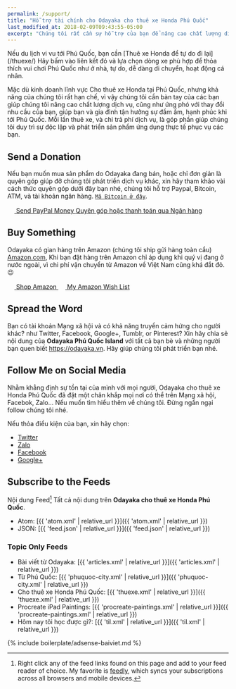 ```yaml
---
permalink: /support/
title: "Hỗ trợ tài chính cho Odayaka cho thuê xe Honda Phú Quốc"
last_modified_at: 2018-02-09T09:43:55-05:00
excerpt: "Chúng tôi rất cần sự hỗ trợ của bạn để nâng cao chất lượng dịch vụ, cũng như ứng phó với thay đổi nhu cầu của bạn, giúp bạn và gia đình tận hưởng sự đầm ấm, hạnh phúc khi tới Phú Quốc, gọi ngay 0899150055 để tư vấn."
---
```


<div class="notice--warning" markdown="1">
Nếu du lịch vi vu tới Phú Quốc, bạn cần [Thuê xe Honda để tự do đi lại](/thuexe/) Hãy bấm vào liên kết đó và lựa chọn dòng xe phù hợp để thỏa thích vui chơi Phú Quốc như ở nhà, tự do, dễ dàng di chuyển, hoạt động cá nhân. 
</div>

Mặc dù kinh doanh lĩnh vực Cho thuê xe Honda tại Phú Quốc, nhưng khả năng của chúng tôi rất hạn chế, vì vậy chúng tôi cần bàn tay của các bạn giúp chúng tôi nâng cao chất lượng dịch vụ, cũng như ứng phó với thay đổi nhu cầu của bạn, giúp bạn và gia đình tận hưởng sự đầm ấm, hạnh phúc khi tới Phú Quốc. Mỗi lần thuê xe, và chi trả phí dịch vụ, là góp phần giúp chúng tôi duy trì sự độc lập và phát triển sản phẩm ứng dụng thực tế phục vụ các bạn.

## Send a Donation

Nếu bạn muốn mua sản phẩm do Odayaka đang bán, hoặc chỉ đơn giản là quyên góp giúp đỡ chúng tôi phát triển dịch vụ khác, xin hãy tham khảo vài cách thức quyên góp dưới đây bạn nhé, chúng tôi hỗ trợ Paypal, Bitcoin, ATM, và tài khoản ngân hàng. [`Mã Bitcoin ở đây`](/assets/images/bitcoin-qr.png "Bitcoin QR code").

<div markdown="0" class="btn--group">
  <a href="https://www.paypal.me/odayaka" onclick="ga('send', 'event', 'link', 'click', 'Send PayPal');" class="btn">
    <svg class="icon icon--paypal" width="16px" height="16px"><use xlink:href="{{ 'icons.svg#icon-paypal' | prepend: 'assets/icons/' | relative_url }}"></use></svg> Send PayPal Money
  </a>
  <a href="/terms/" onclick="ga('send', 'event', 'link', 'click', 'Send Square Cash');" class="btn">Quyên góp hoặc thanh toán qua Ngân hàng</a>
</div>

## Buy Something

Odayaka có gian hàng trên Amazon (chúng tôi ship gửi hàng toàn cầu) [Amazon.com](https://www.amazon.com/?_encoding=UTF8&camp=1789&creative=390957&linkCode=ur2&tag=mademist-20&linkId=P557QDXPWEYIZTDS), Khi bạn đặt hàng trên Amazon chỉ áp dụng khi quý vị đang ở nước ngoài, vì chi phí vận chuyển từ Amazon về Việt Nam cũng khá đắt đỏ. :wink:

<div markdown="0" class="btn--group">
  <a href="https://www.amazon.com/?_encoding=UTF8&camp=1789&creative=390957&linkCode=ur2&tag=mademist-20&linkId=P557QDXPWEYIZTDS" onclick="ga('send', 'event', 'link', 'click', 'Shop Amazon');" class="btn">
    <svg class="icon icon--amazon" width="16px" height="16px"><use xlink:href="{{ 'icons.svg#icon-amazon' | prepend: 'assets/icons/' | relative_url }}"></use></svg> Shop Amazon
  </a>
  <a href="http://amzn.com/w/1K58RT2NS0SDP" onclick="ga('send', 'event', 'link', 'click', 'Amazon Wish List');" class="btn">
    <svg class="icon icon--amazon" width="16px" height="16px"><use xlink:href="{{ 'icons.svg#icon-amazon' | prepend: 'assets/icons/' | relative_url }}"></use></svg> My Amazon Wish List
  </a>
</div>

## Spread the Word

Bạn có tài khoản Mạng xã hội và có khả năng truyền cảm hứng cho người khác? như Twitter, Facebook, Google+, Tumblr, or Pinterest? Xin hãy chia sẻ nội dung của **Odayaka Phú Quốc Island** với tất cả bạn bè và những người bạn quen biết <https://odayaka.vn>. Hãy giúp chúng tôi phát triển bạn nhé.

## Follow Me on Social Media

Nhằm khẳng định sự tồn tại của mình với mọi người, Odayaka cho thuê xe Honda Phú Quốc đã đặt một chân khắp mọi nơi có thể trên Mạng xã hội, Facebok, Zalo... Nếu muốn tìm hiểu thêm về chúng tôi. Đừng ngần ngại follow chúng tôi nhé.

Nếu thỏa điều kiện của bạn, xin hãy chọn:

- [Twitter](https://twitter.com/odayakada)
- [Zalo](https://zalo.me/odayakapqc)
- [Facebook](https://www.facebook.com/OdayakaPhuQuoc)
- [Google+](https://plus.google.com/+OdayakaHondaPhúQuốc/posts)

## Subscribe to the Feeds

Nội dung Feed[^feed] Tất cả nội dung trên **Odayaka cho thuê xe Honda Phú Quốc**. 

- Atom: [{{ 'atom.xml' | relative_url }}]({{ 'atom.xml' | relative_url }})
- JSON: [{{ 'feed.json' | relative_url }}]({{ 'feed.json' | relative_url }})

### Topic Only Feeds

- Bài viết từ Odayaka: [{{ 'articles.xml' | relative_url }}]({{ 'articles.xml' | relative_url }})
- Từ Phú Quốc: [{{ 'phuquoc-city.xml' | relative_url }}]({{ 'phuquoc-city.xml' | relative_url }})
- Cho thuê xe Honda Phú Quốc: [{{ 'thuexe.xml' | relative_url }}]({{ 'thuexe.xml' | relative_url }})
- Procreate iPad Paintings: [{{ 'procreate-paintings.xml' | relative_url }}]({{ 'procreate-paintings.xml' | relative_url }})
- Hôm nay tôi học được gì?: [{{ 'til.xml' | relative_url }}]({{ 'til.xml' | relative_url }})

[^feed]: Right click any of the feed links found on this page and add to your feed reader of choice. My favorite is [feedly](https://feedly.com), which syncs your subscriptions across all browsers and mobile devices.

{% include boilerplate/adsense-baiviet.md %}